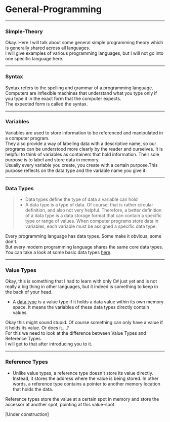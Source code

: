 # General-Programming
---
### <a id="Title">Simple-Theory</a>

Okay. Here I will talk about some general simple programming theory which is generally shared across all languages.<br>
I will give examples of various programming languages, but I will not go into one specific language here.<br>





---
### <a id="Syntax">Syntax</a>

Syntax refers to the spelling and grammar of a programming language. <br>
Computers are inflexible machines that understand what you type only if you type it in the exact form that the computer expects.<br>
The expected form is called the syntax.<br>


---
### <a id="Variables">Variables</a>

Variables are used to store information to be referenced and manipulated in a computer program.<br>
They also provide a way of labeling data with a descriptive name, so our programs can be understood more clearly by the reader and ourselves.
It is helpful to think of variables as containers that hold information. Their sole purpose is to label and store data in memory.<br>
Usually every variable you create, you create with a certain purpose.This purpose reflects on the data type and the variable name you give it.<br>

---
### <a id="DataTypes">Data Types</a>

> * Data types define the type of data a variable can hold
> * A data type is a type of data. Of course, that is rather circular definition, and also not very helpful. Therefore, a better definition of a data type is a data storage format that can contain a specific type or range of values. When computer programs store data in variables, each variable must be assigned a specific data type.

Every programming language has data types. Some make it obvious, some don't.<br>
But every modern programming language shares the same core data types.<br>
You can take a look at some basic data types [here](Data-types.md).


---
### <a id="ValueTypes">Value Types</a>

Okay, this is something that I had to learn with only C# just yet and is not really a big thing in other languages, but it indeed is something to keep in the back of your head.<br>

* A [data type](Data-types.md) is a value type if it holds a data value within its own memory space. It means the variables of these data types directly contain values.

Okay this might sound stupid. Of course something can only have a value if it holds its value. Or does it....?<br>
For this we need to look at the difference between Value Types and Reference Types.<br>
I will get to that after introducing you to it.

---
### <a id="ReferenceTypes">Reference Types</a>

* Unlike value types, a reference type doesn't store its value directly. Instead, it stores the address where the value is being stored. In other words, a reference type contains a pointer to another memory location that holds the data.

Reference types store the value at a certain spot in memory and store the accessor at another spot, pointing at this value-spot.



[Under construction]
















